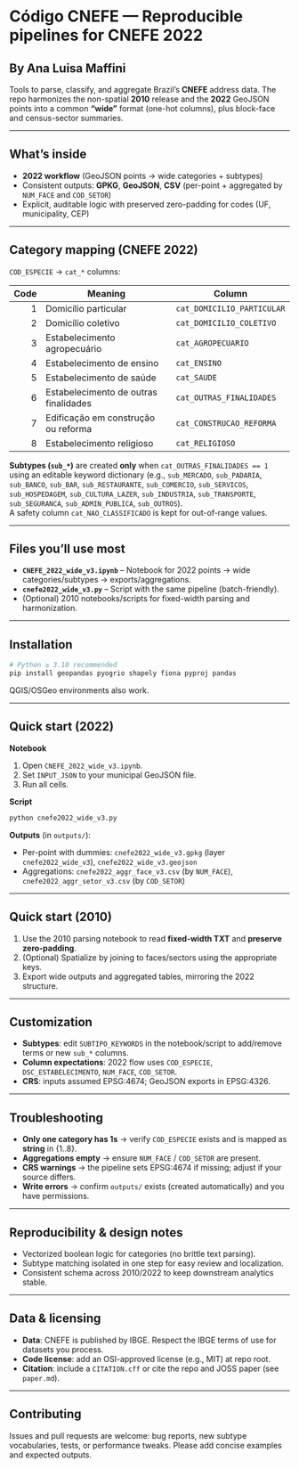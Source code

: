 # Código CNEFE — Reproducible pipelines for CNEFE 2022

## By Ana Luisa Maffini

Tools to parse, classify, and aggregate Brazil’s **CNEFE** address data. The repo harmonizes the non-spatial **2010** release and the **2022** GeoJSON points into a common **“wide”** format (one-hot columns), plus block-face and census-sector summaries.

---

## What’s inside

- **2022 workflow** (GeoJSON points → wide categories + subtypes)
- Consistent outputs: **GPKG**, **GeoJSON**, **CSV** (per-point + aggregated by `NUM_FACE` and `COD_SETOR`)
- Explicit, auditable logic with preserved zero-padding for codes (UF, municipality, CEP)

---

## Category mapping (CNEFE 2022)

`COD_ESPECIE` → `cat_*` columns:

| Code | Meaning                                   | Column                  |
|-----:|-------------------------------------------|-------------------------|
| 1    | Domicílio particular                      | `cat_DOMICILIO_PARTICULAR` |
| 2    | Domicílio coletivo                        | `cat_DOMICILIO_COLETIVO`   |
| 3    | Estabelecimento agropecuário              | `cat_AGROPECUARIO`         |
| 4    | Estabelecimento de ensino                 | `cat_ENSINO`               |
| 5    | Estabelecimento de saúde                  | `cat_SAUDE`                |
| 6    | Estabelecimento de outras finalidades     | `cat_OUTRAS_FINALIDADES`   |
| 7    | Edificação em construção ou reforma       | `cat_CONSTRUCAO_REFORMA`   |
| 8    | Estabelecimento religioso                 | `cat_RELIGIOSO`            |

**Subtypes (`sub_*`)** are created **only** when `cat_OUTRAS_FINALIDADES == 1` using an editable keyword dictionary (e.g., `sub_MERCADO`, `sub_PADARIA`, `sub_BANCO`, `sub_BAR`, `sub_RESTAURANTE`, `sub_COMERCIO`, `sub_SERVICOS`, `sub_HOSPEDAGEM`, `sub_CULTURA_LAZER`, `sub_INDUSTRIA`, `sub_TRANSPORTE`, `sub_SEGURANCA`, `sub_ADMIN_PUBLICA`, `sub_OUTROS`).  
A safety column `cat_NAO_CLASSIFICADO` is kept for out-of-range values.

---

## Files you’ll use most

- **`CNEFE_2022_wide_v3.ipynb`** – Notebook for 2022 points → wide categories/subtypes → exports/aggregations.  
- **`cnefe2022_wide_v3.py`** – Script with the same pipeline (batch-friendly).  
- (Optional) 2010 notebooks/scripts for fixed-width parsing and harmonization.

---

## Installation

```bash
# Python ≥ 3.10 recommended
pip install geopandas pyogrio shapely fiona pyproj pandas
```

QGIS/OSGeo environments also work.

---

## Quick start (2022)

**Notebook**

1. Open `CNEFE_2022_wide_v3.ipynb`.
2. Set `INPUT_JSON` to your municipal GeoJSON file.
3. Run all cells.

**Script**

```bash
python cnefe2022_wide_v3.py
```

**Outputs** (in `outputs/`):
- Per-point with dummies: `cnefe2022_wide_v3.gpkg` (layer `cnefe2022_wide_v3`), `cnefe2022_wide_v3.geojson`
- Aggregations: `cnefe2022_aggr_face_v3.csv` (by `NUM_FACE`), `cnefe2022_aggr_setor_v3.csv` (by `COD_SETOR`)

---

## Quick start (2010)

1. Use the 2010 parsing notebook to read **fixed-width TXT** and **preserve zero-padding**.
2. (Optional) Spatialize by joining to faces/sectors using the appropriate keys.
3. Export wide outputs and aggregated tables, mirroring the 2022 structure.

---

## Customization

- **Subtypes**: edit `SUBTIPO_KEYWORDS` in the notebook/script to add/remove terms or new `sub_*` columns.
- **Column expectations**: 2022 flow uses `COD_ESPECIE`, `DSC_ESTABELECIMENTO`, `NUM_FACE`, `COD_SETOR`.  
- **CRS**: inputs assumed EPSG:4674; GeoJSON exports in EPSG:4326.

---

## Troubleshooting

- **Only one category has 1s** → verify `COD_ESPECIE` exists and is mapped as **string** in {1..8}.  
- **Aggregations empty** → ensure `NUM_FACE` / `COD_SETOR` are present.  
- **CRS warnings** → the pipeline sets EPSG:4674 if missing; adjust if your source differs.  
- **Write errors** → confirm `outputs/` exists (created automatically) and you have permissions.

---

## Reproducibility & design notes

- Vectorized boolean logic for categories (no brittle text parsing).  
- Subtype matching isolated in one step for easy review and localization.  
- Consistent schema across 2010/2022 to keep downstream analytics stable.

---

## Data & licensing

- **Data**: CNEFE is published by IBGE. Respect the IBGE terms of use for datasets you process.  
- **Code license**: add an OSI-approved license (e.g., MIT) at repo root.  
- **Citation**: include a `CITATION.cff` or cite the repo and JOSS paper (see `paper.md`).

---

## Contributing

Issues and pull requests are welcome: bug reports, new subtype vocabularies, tests, or performance tweaks. Please add concise examples and expected outputs.

